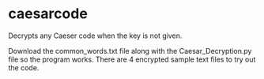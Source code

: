 # caesarcode
Decrypts any Caeser code when the key is not given.

Download the common_words.txt file along with the Caesar_Decryption.py file so the program works. There are 4 encrypted sample text files to try out the code.
